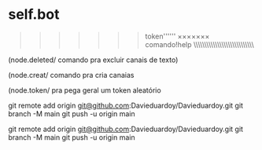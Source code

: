 # self.bot 
>>>>>>> token''''''
××××××× comando!help
\\\\\\\\\\\\\\\\\\\\\\\\\\\\\\\\\\\\\\\\\\\\\\\\\\\\\\\\

(node.deleted/ comando pra excluir canais de texto)

(node.creat/ comando pra cria canaias

(node.token/ pra pega geral um token aleatório 



git remote add origin git@github.com:Davieduardoy/Davieduardoy.git
git branch -M main
git push -u origin main

git remote add origin git@github.com:Davieduardoy/Davieduardoy.git git branch -M main git push -u origin main
